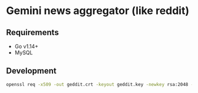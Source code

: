 # Gemini news aggregator (like reddit)

## Requirements

- Go v1.14+
- MySQL

## Development

```bash
openssl req -x509 -out geddit.crt -keyout geddit.key -newkey rsa:2048 -nodes -sha256 -subj '/CN=localhost' -extensions EXT -config <( printf "[dn]\nCN=localhost\n[req]\ndistinguished_name = dn\n[EXT]\nsubjectAltName=DNS:localhost\nkeyUsage=digitalSignature\nextendedKeyUsage=serverAuth")
```
